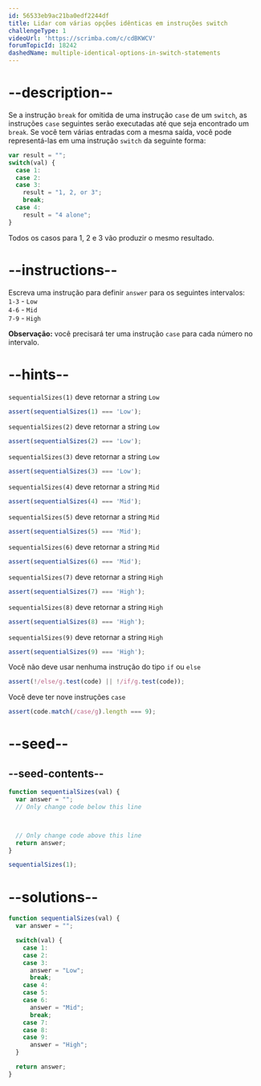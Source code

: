 ```yaml
---
id: 56533eb9ac21ba0edf2244df
title: Lidar com várias opções idênticas em instruções switch
challengeType: 1
videoUrl: 'https://scrimba.com/c/cdBKWCV'
forumTopicId: 18242
dashedName: multiple-identical-options-in-switch-statements
---
```


# --description--

Se a instrução `break` for omitida de uma instrução `case` de um `switch`, as instruções `case` seguintes serão executadas até que seja encontrado um `break`. Se você tem várias entradas com a mesma saída, você pode representá-las em uma instrução `switch` da seguinte forma:

```js
var result = "";
switch(val) {
  case 1:
  case 2:
  case 3:
    result = "1, 2, or 3";
    break;
  case 4:
    result = "4 alone";
}
```

Todos os casos para 1, 2 e 3 vão produzir o mesmo resultado.

# --instructions--

Escreva uma instrução para definir `answer` para os seguintes intervalos:  
`1-3` - `Low`  
`4-6` - `Mid`  
`7-9` - `High`

**Observação:** você precisará ter uma instrução `case` para cada número no intervalo.

# --hints--

`sequentialSizes(1)` deve retornar a string `Low`

```js
assert(sequentialSizes(1) === 'Low');
```

`sequentialSizes(2)` deve retornar a string `Low`

```js
assert(sequentialSizes(2) === 'Low');
```

`sequentialSizes(3)` deve retornar a string `Low`

```js
assert(sequentialSizes(3) === 'Low');
```

`sequentialSizes(4)` deve retornar a string `Mid`

```js
assert(sequentialSizes(4) === 'Mid');
```

`sequentialSizes(5)` deve retornar a string `Mid`

```js
assert(sequentialSizes(5) === 'Mid');
```

`sequentialSizes(6)` deve retornar a string `Mid`

```js
assert(sequentialSizes(6) === 'Mid');
```

`sequentialSizes(7)` deve retornar a string `High`

```js
assert(sequentialSizes(7) === 'High');
```

`sequentialSizes(8)` deve retornar a string `High`

```js
assert(sequentialSizes(8) === 'High');
```

`sequentialSizes(9)` deve retornar a string `High`

```js
assert(sequentialSizes(9) === 'High');
```

Você não deve usar nenhuma instrução do tipo `if` ou `else`

```js
assert(!/else/g.test(code) || !/if/g.test(code));
```

Você deve ter nove instruções `case`

```js
assert(code.match(/case/g).length === 9);
```

# --seed--

## --seed-contents--

```js
function sequentialSizes(val) {
  var answer = "";
  // Only change code below this line



  // Only change code above this line
  return answer;
}

sequentialSizes(1);
```

# --solutions--

```js
function sequentialSizes(val) {
  var answer = "";

  switch(val) {
    case 1:
    case 2:
    case 3:
      answer = "Low";
      break;
    case 4:
    case 5:
    case 6:
      answer = "Mid";
      break;
    case 7:
    case 8:
    case 9:
      answer = "High";
  }

  return answer;
}
```
